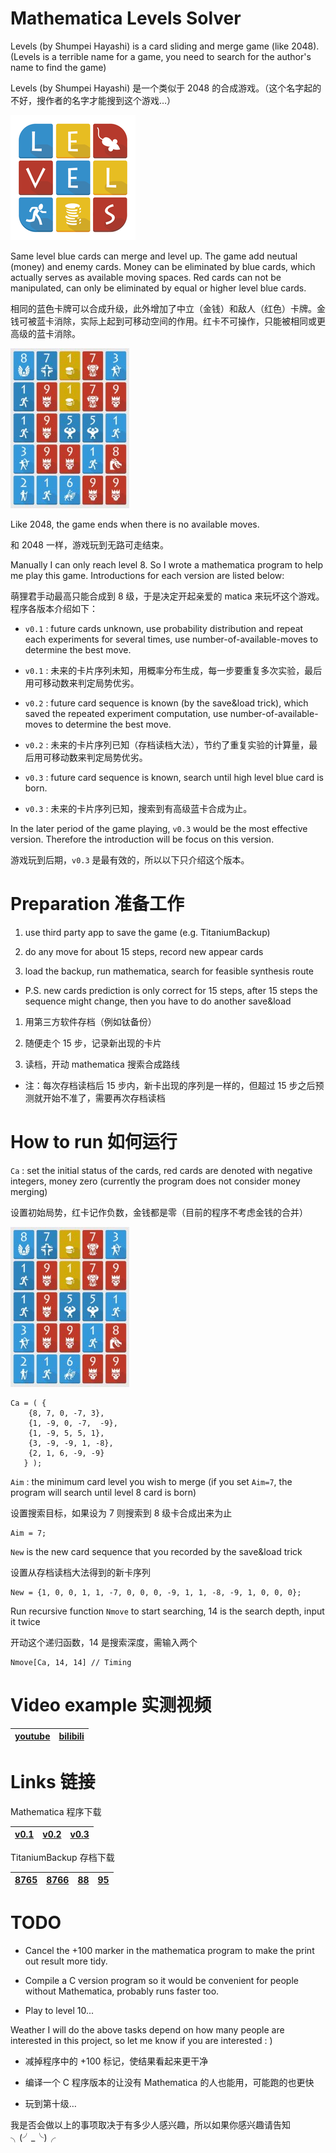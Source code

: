 Mathematica Levels Solver
=====

Levels (by Shumpei Hayashi) is a card sliding and merge game (like 2048). (Levels is a terrible name for a game, you need to search for the author's name to find the game)

Levels (by Shumpei Hayashi) 是一个类似于 2048 的合成游戏。（这个名字起的不好，搜作者的名字才能搜到这个游戏…）

<img src="icon.png" alt="icon"/>

Same level blue cards can merge and level up. The game add neutual (money) and enemy cards. Money can be eliminated by blue cards, which actually serves as available moving spaces. Red cards can not be manipulated, can only be eliminated by equal or higher level blue cards.

相同的蓝色卡牌可以合成升级，此外增加了中立（金钱）和敌人（红色）卡牌。金钱可被蓝卡消除，实际上起到可移动空间的作用。红卡不可操作，只能被相同或更高级的蓝卡消除。

<img src="8766.png" alt="8766"/>

Like 2048, the game ends when there is no available moves.

和 2048 一样，游戏玩到无路可走结束。

Manually I can only reach level 8. So I wrote a mathematica program to help me play this game. Introductions for each version are listed below:

萌狸君手动最高只能合成到 8 级，于是决定开起亲爱的 matica 来玩坏这个游戏。程序各版本介绍如下：

- `v0.1` : future cards unknown, use probability distribution and repeat each experiments for several times, use number-of-available-moves to determine the best move.

- `v0.1` : 未来的卡片序列未知，用概率分布生成，每一步要重复多次实验，最后用可移动数来判定局势优劣。

- `v0.2` : future card sequence is known (by the save&load trick), which saved the repeated experiment computation,  use number-of-available-moves to determine the best move.

- `v0.2` : 未来的卡片序列已知（存档读档大法），节约了重复实验的计算量，最后用可移动数来判定局势优劣。

- `v0.3` : future card sequence is known, search until high level blue card is born.

- `v0.3` : 未来的卡片序列已知，搜索到有高级蓝卡合成为止。

In the later period of the game playing, `v0.3` would be the most effective version. Therefore the introduction will be focus on this version.

游戏玩到后期，`v0.3` 是最有效的，所以以下只介绍这个版本。



# Preparation 准备工作

1. use third party app to save the game (e.g. TitaniumBackup)

2. do any move for about 15 steps, record new appear cards

3. load the backup, run mathematica, search for feasible synthesis route

- P.S. new cards prediction is only correct for 15 steps, after 15 steps the sequence might change, then you have to do another save&load

1. 用第三方软件存档（例如钛备份）

2. 随便走个 15 步，记录新出现的卡片

3. 读档，开动 mathematica 搜索合成路线

- 注：每次存档读档后 15 步内，新卡出现的序列是一样的，但超过 15 步之后预测就开始不准了，需要再次存档读档



# How to run 如何运行

`Ca` : set the initial status of the cards, red cards are denoted with negative integers, money zero (currently the program does not consider money merging)

设置初始局势，红卡记作负数，金钱都是零（目前的程序不考虑金钱的合并）

<img src="8766.png" alt="8766"/>

```
Ca = ( {
    {8, 7, 0, -7, 3},
    {1, -9, 0, -7,  -9},
    {1, -9, 5, 5, 1},
    {3, -9, -9, 1, -8},
    {2, 1, 6, -9, -9}
   } );
```

`Aim` : the minimum card level you wish to merge (if you set `Aim=7`, the program will search until level 8 card is born)

设置搜索目标，如果设为 7 则搜索到 8 级卡合成出来为止

```
Aim = 7;
```

`New` is the new card sequence that you recorded by the save&load trick

设置从存档读档大法得到的新卡序列

```
New = {1, 0, 0, 1, 1, -7, 0, 0, 0, -9, 1, 1, -8, -9, 1, 0, 0, 0};
```

Run recursive function `Nmove` to start searching, 14 is the search depth, input it twice

开动这个递归函数，14 是搜索深度，需输入两个

```
Nmove[Ca, 14, 14] // Timing
```



# Video example 实测视频

| [youtube](https://www.youtube.com/) | [bilibili](http://space.bilibili.com/2654670/) |
|---|---|



# Links 链接

Mathematica 程序下载

| [v0.1](https://github.com/LePtC/MaticaGuokr/raw/master/201607/LevelsSolver.v0.1.nb) | [v0.2](https://github.com/LePtC/MaticaGuokr/raw/master/201607/LevelsSolver.v0.2.nb) | [v0.3](https://github.com/LePtC/MaticaGuokr/raw/master/201607/LevelsSolver.v0.3.nb) |
|---|---|---|

TitaniumBackup 存档下载

| [8765](https://github.com/LePtC/MaticaGuokr/raw/master/201607/TitaniumBackup/app.flow.levels-8765.tar.gz) | [8766](https://github.com/LePtC/MaticaGuokr/raw/master/201607/TitaniumBackup/app.flow.levels-8766.tar.gz) | [88](https://github.com/LePtC/MaticaGuokr/raw/master/201607/TitaniumBackup/app.flow.levels-88.tar.gz) | [95](https://github.com/LePtC/MaticaGuokr/raw/master/201607/TitaniumBackup/app.flow.levels-95.tar.gz) |
|---|---|---|---|



# TODO

- Cancel the +100 marker in the mathematica program to make the print out result more tidy.

- Compile a C version program so it would be convenient for people without Mathematica, probably runs faster too.

- Play to level 10...

Weather I will do the above tasks depend on how many people are interested in this project, so let me know if you are interested : )

- 减掉程序中的 +100 标记，使结果看起来更干净

- 编译一个 C 程序版本的让没有 Mathematica 的人也能用，可能跑的也更快

- 玩到第十级…

我是否会做以上的事项取决于有多少人感兴趣，所以如果你感兴趣请告知 ╮(╯_╰)╭
